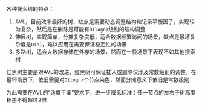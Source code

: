 
各种搜索树的特点：
1. AVL，目前效率最好的树，缺点是需要动态调整结构和记录平衡因子，实现较为复杂，然后是在删除是可能有`O(logn)`级别的结构调整
2. 伸展树，实现简单，分摊复杂度低，适合数据频繁访问的场景，缺点是最坏复杂度是`O(n)`，难以应用在需要保证稳定性的场景
3. 多路树，适合大数据存储在外存的场景，然而在一般场景下表现不如其他搜索树

红黑树主要是对AVL的改进，红黑树可保证插入或删除仅涉及常数级别的调整。在最坏场景下，依旧需要对`O(logn)`个节点染色，然而分摊意义下依旧是常数级别

为此需要在AVL的“适度平衡”要求下，进一步降低标准：任一节点的左右子树高度相差不得超过2倍